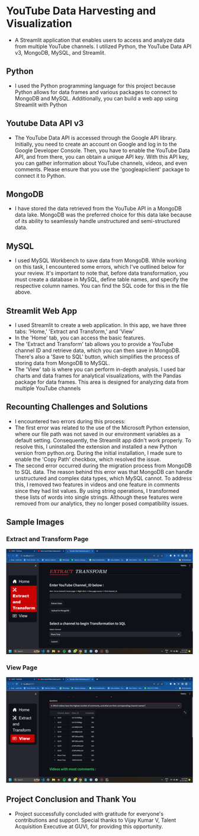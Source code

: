 # YouTube Data Harvesting and Visualization
 - A Streamlit application that enables users to access and analyze data from multiple YouTube channels. I utilized Python, the YouTube Data API v3, MongoDB, MySQL, and Streamlit. 
## Python
- I used the Python programming language for this project because Python allows for data frames and various packages to connect to MongoDB and MySQL. Additionally, you can build a web app using Streamlit with Python
## Youtube Data API v3
- The YouTube Data API is accessed through the Google API library. Initially, you need to create an account on Google and log in to the Google Developer Console. Then, you have to enable the YouTube Data API, and from there, you can obtain a unique API key. With this API key, you can gather information about YouTube channels, videos, and even comments. Please ensure that you use the 'googleapiclient' package to connect it to Python.
## MongoDB
- I have stored the data retrieved from the YouTube API in a MongoDB data lake. MongoDB was the preferred choice for this data lake because of its ability to seamlessly handle unstructured and semi-structured data.
## MySQL 
- I used MySQL Workbench to save data from MongoDB. While working on this task, I encountered some errors, which I've outlined below for your review. It's important to note that, before data transformation, you must create a database in MySQL, define table names, and specify the respective column names. You can find the SQL code for this in the file above.
## Streamlit Web App
- I used Streamlit to create a web application. In this app, we have three tabs: 'Home,' 'Extract and Transform,' and 'View'
- In the 'Home' tab, you can access the basic features.
- The 'Extract and Transform' tab allows you to provide a YouTube channel ID and retrieve data, which you can then save in MongoDB. There's also a 'Save to SQL' button, which simplifies the process of storing data from MongoDB to MySQL.
- The 'View' tab is where you can perform in-depth analysis. I used bar charts and data frames for analytical visualizations, with the Pandas package for data frames. This area is designed for analyzing data from multiple YouTube channels
## Recounting Challenges and Solutions
- I encountered two errors during this process:
- The first error was related to the use of the Microsoft Python extension, where our file path was not saved in our environment variables as a default setting. Consequently, the Streamlit app didn't work properly. To resolve this, I uninstalled the extension and installed a new Python version from python.org. During the initial installation, I made sure to enable the 'Copy Path' checkbox, which resolved the issue.
- The second error occurred during the migration process from MongoDB to SQL data. The reason behind this error was that MongoDB can handle unstructured and complex data types, which MySQL cannot. To address this, I removed two features in videos and one feature in comments since they had list values. By using string operations, I transformed these lists of words into single strings. Although these features were removed from our analytics, they no longer posed compatibility issues.
  



## Sample Images 
### Extract and Transform Page
![Sample Image](./Screanshots/Screenshot%20(200).png)
### View Page
![Sample Image](./Screanshots/Screenshot%20(199).png)


## Project Conclusion and Thank You
- Project successfully concluded with gratitude for everyone's contributions and support. Special thanks to Vijay Kumar V, Talent Acquisition Executive at GUVI, for providing this opportunity.
